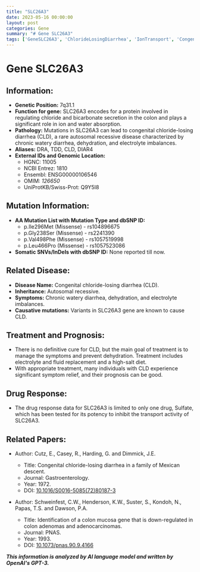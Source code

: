 ```yaml
---
title: "SLC26A3"
date: 2023-05-16 00:00:00
layout: post
categories: Gene
summary: "# Gene SLC26A3"
tags: ['GeneSLC26A3', 'ChlorideLosingDiarrhea', 'IonTransport', 'CongenitalDisease', 'Mutation', 'Treatment', 'DrugResponse', 'Prognosis']
---
```


# Gene SLC26A3

## Information:

- **Genetic Position:** 7q31.1
- **Function for gene:** SLC26A3 encodes for a protein involved in regulating chloride and bicarbonate secretion in the colon and plays a significant role in ion and water absorption.
- **Pathology:** Mutations in SLC26A3 can lead to congenital chloride-losing diarrhea (CLD), a rare autosomal recessive disease characterized by chronic watery diarrhea, dehydration, and electrolyte imbalances.
- **Aliases:** DRA, TDD, CLD, DIAR4 
- **External IDs and Genomic Location:**
    - HGNC: 11005
    - NCBI Entrez: 1810
    - Ensembl: ENSG00000106546
    - OMIM: *126650*
    - UniProtKB/Swiss-Prot: Q9Y5I8

## Mutation Information:
- **AA Mutation List with Mutation Type and dbSNP ID:**
   - p.Ile296Met (Missense) - rs104896675
   - p.Gly238Ser (Missense) - rs2241390
   - p.Val498Phe (Missense) - rs1057519998
   - p.Leu466Pro (Missense) - rs1057523086
- **Somatic SNVs/InDels with dbSNP ID:** None reported till now. 

## Related Disease:
- **Disease Name:** Congenital chloride-losing diarrhea (CLD).
- **Inheritance:** Autosomal recessive.
- **Symptoms:** Chronic watery diarrhea, dehydration, and electrolyte imbalances.
- **Causative mutations:** Variants in SLC26A3 gene are known to cause CLD.

## Treatment and Prognosis:
- There is no definitive cure for CLD, but the main goal of treatment is to manage the symptoms and prevent dehydration. Treatment includes electrolyte and fluid replacement and a high-salt diet.
- With appropriate treatment, many individuals with CLD experience significant symptom relief, and their prognosis can be good.

## Drug Response:
- The drug response data for SLC26A3 is limited to only one drug, Sulfate, which has been tested for its potency to inhibit the transport activity of SLC26A3. 

## Related Papers:
- Author: Cutz, E., Casey, R., Harding, G. and Dimmick, J.E.
  - Title: Congenital chloride-losing diarrhea in a family of Mexican descent.
  - Journal: Gastroenterology.
  - Year: 1972.
  - DOI: [10.1016/S0016-5085(72)80187-3](https://doi.org/10.1016/S0016-5085(72)80187-3)

- Author: Schweinfest, C.W., Henderson, K.W., Suster, S., Kondoh, N., Papas, T.S. and Dawson, P.A.
  - Title: Identification of a colon mucosa gene that is down-regulated in colon adenomas and adenocarcinomas.
  - Journal: PNAS.
  - Year: 1993.
  - DOI: [10.1073/pnas.90.9.4166](https://doi.org/10.1073/pnas.90.9.4166)

**_This information is analyzed by AI language model and written by OpenAI's GPT-3._**